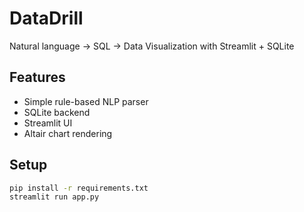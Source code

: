 # DataDrill

Natural language → SQL → Data Visualization with Streamlit + SQLite

## Features
- Simple rule-based NLP parser
- SQLite backend
- Streamlit UI
- Altair chart rendering

## Setup

```bash
pip install -r requirements.txt
streamlit run app.py